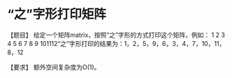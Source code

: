 # “之”字形打印矩阵

【题目】 给定一个矩阵matrix，按照“之”字形的方式打印这个矩阵，例如： 1 2 3 4 5 6 7 8 9 101112“之”字形打印的结果为：1，2，5，9，6，3，4，7，10，11，8，12

【要求】 额外空间复杂度为O(1)。
